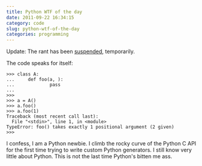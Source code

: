 ```yaml
---
title: Python WTF of the day
date: 2011-09-22 16:34:15
category: code
slug: python-wtf-of-the-day
categories: programming
---
```


Update: The rant has been [suspended](https://twitter.com/#!/mateuszloskot/status/117001180999196672), temporarily.


The code speaks for itself:

    
```
>>> class A:
...     def foo(a, ):
...             pass
...
>>>
>>> a = A()
>>> a.foo()
>>> a.foo(1)
Traceback (most recent call last):
  File "<stdin>", line 1, in <module>
TypeError: foo() takes exactly 1 positional argument (2 given)
>>>
```


I confess, I am a Python newbie. I climb the rocky curve of the Python C API for the first time trying to write custom Python generators. I still know very little about Python. This is not the last time Python's bitten me ass.
